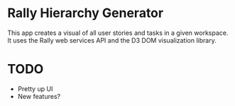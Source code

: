 Rally Hierarchy Generator
=========================
This app creates a visual of all user stories and tasks in a given workspace. It uses the Rally web services API and the D3 DOM visualization library.

TODO
====
* Pretty up UI
* New features?